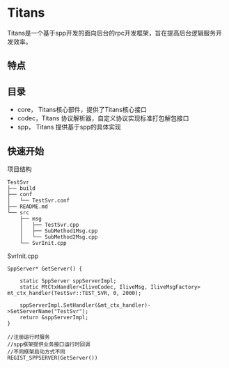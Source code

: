 # Titans 

Titans是一个基于spp开发的面向后台的rpc开发框架，旨在提高后台逻辑服务开发效率。

## 特点

## 目录
- core， Titans核心部件，提供了Titans核心接口
- codec，Titans 协议解析器，自定义协议实现标准打包解包接口
- spp， Titans 提供基于spp的具体实现


## 快速开始

项目结构
```shell
TestSvr
├── build
├── conf
│   └── TestSvr.conf
├── README.md
└── src
    ├── msg
    │   ├── TestSvr.cpp
    │   ├── SubMethod1Msg.cpp
    │   └── SubMethod2Msg.cpp
    └── SvrInit.cpp
```

SvrInit.cpp
```shell
SppServer* GetServer() {

    static SppServer sppServerImpl;
    static MtCtxHandler<IliveCodec, IliveMsg, IliveMsgFactory> mt_ctx_handler(TestSvr::TEST_SVR, 0, 2000);
    
    sppServerImpl.SetHandler(&mt_ctx_handler)->SetServerName("TestSvr");
    return &sppServerImpl;
}

//注册运行时服务
//spp框架提供业务接口运行时回调
//不同框架启动方式不同
REGIST_SPPSERVER(GetServer())
```